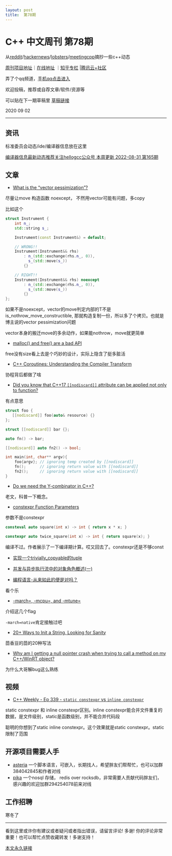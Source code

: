 ```yaml
---
layout: post
title:  第78期
---
```

# C++ 中文周刊 第78期


从[reddit](https://www.reddit.com/r/cpp/)/[hackernews](https://news.ycombinator.com/)/[lobsters](https://lobste.rs/)/[meetingcpp](https://www.meetingcpp.com/blog/blogroll/items/Meeting-Cpp-weekly-Blogroll-344.html)摘抄一些c++动态


[周刊项目地址](https://github.com/wanghenshui/cppweeklynews)｜[在线地址](https://wanghenshui.github.io/cppweeklynews/) ｜[知乎专栏](https://www.zhihu.com/column/jieyaren) |[腾讯云+社区](https://cloud.tencent.com/developer/column/92884)

弄了个qq频道，[手机qq点击进入](https://qun.qq.com/qqweb/qunpro/share?_wv=3&_wwv=128&inviteCode=xzjHQ&from=246610&biz=ka)

欢迎投稿，推荐或自荐文章/软件/资源等

可以贴在下一期草稿里 [草稿链接](https://github.com/wanghenshui/cppweeklynews/pull/9)

2020 09 02

---

## 资讯

标准委员会动态/ide/编译器信息放在这里

[编译器信息最新动态推荐关注hellogcc公众号 本周更新 2022-08-31 第165期](https://github.com/hellogcc/osdt-weekly/blob/master/weekly-2022/2022-08-31.md)


## 文章

- [What is the “vector pessimization”?](https://quuxplusone.github.io/blog/2022/08/26/vector-pessimization/)

尽量让move 构造函数 noexcept， 不然用vector可能有问题，多copy

比如这个
```cpp
struct Instrument {
    int n_;
    std::string s_;

    Instrument(const Instrument&) = default;

    // WRONG!!
    Instrument(Instrument&& rhs)
        : n_(std::exchange(rhs.n_, 0)),
          s_(std::move(s_))
        {}

    // RIGHT!!
    Instrument(Instrument&& rhs) noexcept
        : n_(std::exchange(rhs.n_, 0)),
          s_(std::move(s_))
        {}
};
```

如果不是noexcept，vector的move判定内部的T不是is_nothrow_move_constructible, 那就构造复制一份，所以多了个拷贝。也就是博主说的vector pessimization问题

vector本身的搬迁move的多余动作，如果能nothrow，move就更简单

- [malloc() and free() are a bad API](https://www.foonathan.net/2022/08/malloc-interface/#content)

free没有size看上去是个巧妙的设计，实际上隐含了挺多脏活

- [C++ Coroutines: Understanding the Compiler Transform](https://lewissbaker.github.io/2022/08/27/understanding-the-compiler-transform)

协程背后都做了啥

- [Did you know that C++17 `[[nodiscard]]` attribute can be applied not only to function?](https://github.com/QuantlabFinancial/cpp_tip_of_the_week/blob/master/293.md)

有点意思

```cpp
struct foo {
   [[nodiscard]] foo(auto& resource) {}
};

struct [[nodiscard]] bar {};

auto fn() -> bar;

[[nodiscard]] auto fn2() -> bool;

int main(int, char** argv){
    foo{argv}; // ignoring temp created by [[nodiscard]]
    fn();      // ignoring return value with [[nodiscard]]
    fn2();     // ignoring return value with [[nodiscard]]
}
```
- [Do we need the Y-combinator in C++? ](http://ib-krajewski.blogspot.com/2017/10/do-we-need-y-combinator-in-c-and.html?m=1)

老文，科普一下概念。

- [constexpr Function Parameters](https://www.elbeno.com/blog/?p=1685)

参数不是constexpr
```cpp
consteval auto square(int x) -> int { return x * x; }

constexpr auto twice_square(int x) -> int { return square(x); }
```

编译不过。作者展示了一下编译期计算。哎又回去了。constexpr还是不够const

- [实现一个trivially_copyable的tuple ](http://www.purecpp.cn/detail?id=2309)
- [并发与异步执行流中的对象角色概述(一) ](http://www.purecpp.cn/detail?id=2310)

- [编程语言-从来如此的便是对吗？](https://zhuanlan.zhihu.com/p/558778083)

看个乐

- [-march=, -mcpu=, and -mtune=](https://zhuanlan.zhihu.com/p/559008342)

介绍这几个flag

`-march=native`肯定接触过吧

- [20+ Ways to Init a String, Looking for Sanity](https://www.cppstories.com/2022/init-string-options/)

茴香豆的茴的20种写法

- [Why am I getting a null pointer crash when trying to call a method on my C++/WinRT object?](https://devblogs.microsoft.com/oldnewthing/20220901-00/?p=107097)

为什么大哥解bug这么熟练
## 视频

- [C++ Weekly - Ep 339 - `static constexpr` vs `inline constexpr`](https://www.youtube.com/watch?v=QVHwOOrSh3w)

static constexpr 和 inline constexpr区别。inline constexpr能合并文件重复的数据，是文件级别，static是函数级别，并不能合并代码段

聪明的你想到了static inline constexpr。这个效果就是static constexpr。static限制了范围


## 开源项目需要人手

- [asteria](https://github.com/lhmouse/asteria) 一个脚本语言，可嵌入，长期找人，希望胖友们帮帮忙，也可以加群384042845和作者对线
- [pika](https://github.com/OpenAtomFoundation/pika) 一个nosql 存储， redis over rocksdb，非常需要人贡献代码胖友们， 感兴趣的欢迎加群294254078前来对线

## 工作招聘

寒冬了

---

看到这里或许你有建议或者疑问或者指出错误，请留言评论! 多谢!  你的评论非常重要！也可以帮忙点赞收藏转发！多谢支持！

[本文永久链接](https://wanghenshui.github.io/cppweeklynews/posts/078.html)
